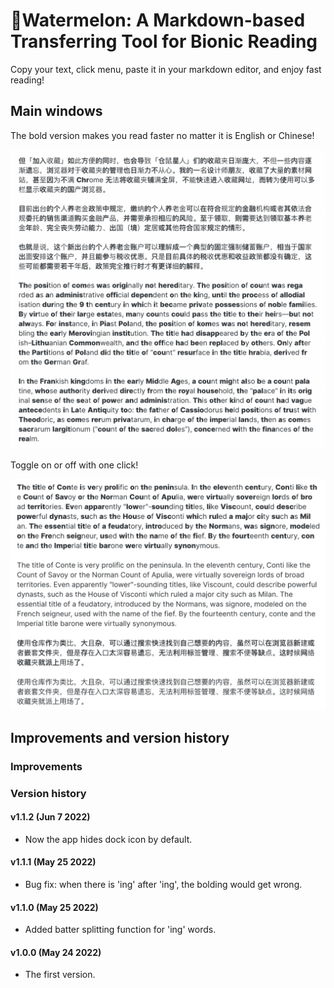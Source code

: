 # 🍉Watermelon: A Markdown-based Transferring Tool for Bionic Reading

Copy your text, click menu, paste it in your markdown editor, and enjoy fast reading!

## Main windows
The bold version makes you read faster no matter it is English or Chinese!

![main1](https://github.com/Ryan-the-hito/Watermelon/raw/main/img/main1.png)

Toggle on or off with one click!

![main2](https://github.com/Ryan-the-hito/Watermelon/raw/main/img/main2.png)

## Improvements and version history
### Improvements
### Version history
#### v1.1.2 (Jun 7 2022)
- Now the app hides dock icon by default.

#### v1.1.1 (May 25 2022)
- Bug fix: when there is 'ing' after 'ing', the bolding would get wrong.

#### v1.1.0 (May 25 2022)
- Added batter splitting function for 'ing' words.

#### v1.0.0 (May 24 2022)

- The first version.
